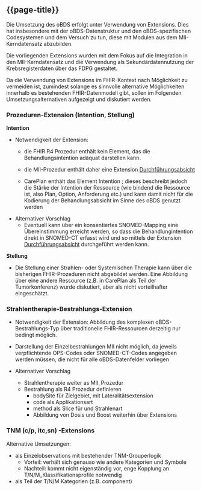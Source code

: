 ## {{page-title}}

Die Umsetzung des oBDS erfolgt unter Verwendung von Extensions. Dies hat insbesondere mit der oBDS-Datenstruktur und den oBDS-spezifischen Codesystemen und dem Versuch zu tun, diese mit Modulen aus dem MII-Kerndatensatz abzubilden. 

Die vorliegenden Extensions wurden mit dem Fokus auf die Integration in den MII-Kerndatensatz und die Verwendung als Sekundärdatennutzung der Krebsregisterdaten über das FDPG gestaltet. 

Da die Verwendung von Extensions im FHIR-Kontext nach Möglichkeit zu vermeiden ist, zumindest solange es sinnvolle alternative Möglichkeiten innerhalb es bestehenden FHIR-Datenmodell gibt, sollen im Folgenden Umsetzungsalternativen aufgezeigt und diskutiert werden. 

### Prozeduren-Extension (Intention, Stellung)
__Intention__
* Notwendigkeit der Extension: 
    * die FHIR R4 Prozedur enthält kein Element, das die Behandlungsintention adäquat darstellen kann. 
    * die MII-Prozedur enthält daher eine Extension [Durchführungsabsicht](https://www.medizininformatik-initiative.de/fhir/core/modul-prozedur/StructureDefinition/Durchfuehrungsabsicht)

    * CarePlan enthält das Element Intention ; dieses beschreibt jedoch die Stärke der Intention  der Ressource (wie bindend die Ressource ist, also Plan, Option, Anforderung etc.) und kann damit nicht für die Kodierung der Behandlungsabsicht im Sinne des oBDS genutzt werden
* Alternativer Vorschlag
    * Eventuell kann über ein konsentiertes SNOMED-Mapping eine Übereinstimmung erreicht werden, so dass die Behandlungintention direkt in SNOMED-CT erfasst wird und so mittels der Extension [Durchführungsabsicht](https://www.medizininformatik-initiative.de/fhir/core/modul-prozedur/StructureDefinition/Durchfuehrungsabsicht) durchgeführt werden kann. 

__Stellung__
* Die Stellung einer Strahlen- oder Systemischen Therapie kann über die bisherigen FHIR-Prozeduren nicht abgebildet werden. Eine Abbildung über eine andere Ressource (z.B. in CarePlan als Teil der Tumorkonferenz) wurde diskutiert, aber als nicht vorteilhafter eingeschätzt. 


### Strahlentherapie-Bestrahlungs-Extension
* Notwendigkeit der Extension: Abbildung des komplexen oBDS-Bestrahlungs-Typ über traditionelle FHIR-Ressourcen derzeitig nur bedingt möglich. 
* Darstellung der Einzelbestrahlungen MII nicht möglich, da jeweils verpflichtende OPS-Codes oder SNOMED-CT-Codes angegeben werden müssen, die nicht für alle oBDS-Datenfelder vorliegen

* Alternativer Vorschlag
    * Strahlentherapie weiter as MII_Prozedur
    * Bestrahlung als R4 Prozedur definieren
        * bodySite für Zielgebiet, mit Lateralitätsextension
        * code als Applikationsart 
        * method als Slice für und Strahlenart
        * Abbildung von Dosis und Boost weiterhin über Extensions

### TNM (c/p, itc,sn) -Extensions

Alternative Umsetzungen: 
* als Einzelobservations mit bestehender TNM-Grouperlogik
    * Vorteil: verhält sich genauso wie andere Kategorien und Symbole
    * Nachteil: kommt nicht eigenständig vor, enge Kopplung an T/N/M_Klassifikationsprofile notwendig
* als Teil der T/N/M Kategorien (z.B. component)
    



